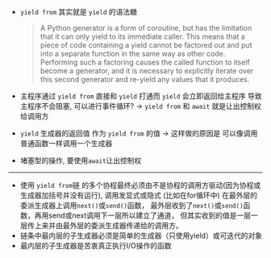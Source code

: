 - `yield from` 其实就是 `yield` 的语法糖  
  
    > A Python generator is a form of coroutine, but has the limitation that it can only yield to its immediate caller. 
    > This means that a piece of code containing a yield cannot be factored out and put into a separate function in the same way as other code. 
    > Performing such a factoring causes the called function to itself become a generator, 
    > and it is necessary to explicitly iterate over this second generator and re-yield any values that it produces.
    
- 主程序通过 `yield from` 直接和 `yield` 打通而 `yield` 会立即返回给主程序 导致主程序不会阻塞, 可以进行事件循环? -> `yield from` 和 `await` 就是让出控制权给调用方  

- `yield` 生成器的返回值 作为 `yield from` 的值 -> 这样做的原因是 可以像调用普通函数一样调用一个生成器  

- 堵塞型的操作, 要使用`await`让出控制权

***
- 使用 `yield from`链 的多个协程最终必须由不是协程的调用方驱动(因为协程或生成器加括号并没有运行), 
    调用发显式或隐式 (比如在for循环中) 在最外层的委派生成器上调用`next()`或`send()`函数，
    最外层收到了`next()`或`send()`函数，再用send或next调用下一层所以建立了通道， 
    但其实收到的值是一层一层传上来并由最外层的委派生成器传递给的调用方。
- 链条中最内层的子生成器必须是简单的生成器（只使用yield）或可迭代的对象
- 最内层的子生成器是苦衷真正执行I/O操作的函数
